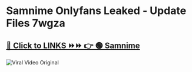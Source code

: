 
 # Samnime Onlyfans Leaked - Update Files 7wgza

## <h2><a href="https://clipsfans.com/Samnime&ref=git">🔗 Click to LINKS ⏩⏩ 👉 🟢 Samnime </a></h2>

<a href="https://clipsfans.com/Samnime&ref=git" rel="nofollow" data-target="animated-image.originalLink"><img src="https://i.ibb.co.com/xMMVF88/686577567.gif" alt="Viral Video Original" style="max-width: 100%; display: inline-block;" data-target="animated-image.originalImage"></a>

